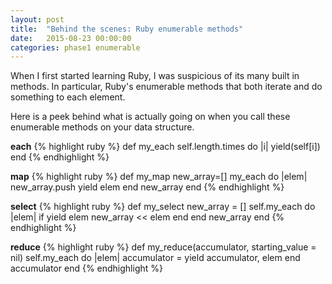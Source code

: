 ```yaml
---
layout: post
title:  "Behind the scenes: Ruby enumerable methods"
date:   2015-08-23 00:00:00
categories: phase1 enumerable
---
```


When I first started learning Ruby, I was suspicious of its many built in methods.  In particular, Ruby's enumerable methods that both iterate and do something to each element.

Here is a peek behind what is actually going on when you call these enumerable methods on your data structure.

**each**
{% highlight ruby %}
  def my_each
    self.length.times do |i|
    yield(self[i])
  end
{% endhighlight %}

**map**
{% highlight ruby %}
  def my_map
    new_array=[]
    my_each do |elem|
      new_array.push yield elem
    end
    new_array
  end
{% endhighlight %}

**select**
{% highlight ruby %}
  def my_select
    new_array = []
    self.my_each do |elem|
      if yield elem
        new_array << elem
      end
    end
    new_array
  end
{% endhighlight %}

**reduce**
{% highlight ruby %}
  def my_reduce(accumulator, starting_value = nil)
    self.my_each do |elem|
      accumulator = yield accumulator, elem
    end
    accumulator
  end
{% endhighlight %}

